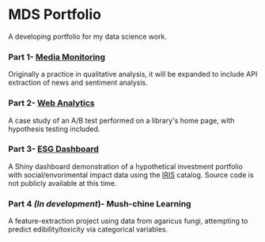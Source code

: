 # MDS Portfolio
A developing portfolio for my data science work.

### Part 1- [Media Monitoring](https://github.com/MDshuey/Portfolio/blob/master/Part%201-%20Media%20Monitoring/MDS_Portfolio.docx)
Originally a practice in qualitative analysis, it will be expanded to include API extraction of news and sentiment analysis.
### Part 2- [Web Analytics](https://github.com/MDshuey/Portfolio/blob/master/Part%202-%20Web%20Analytics/AB_Test_Case_Study.docx)
A case study of an A/B test performed on a library's home page, with hypothesis testing included.
### Part 3- [ESG Dashboard](https://mdshuey.shinyapps.io/ESGdashDemo/)
A Shiny dashboard demonstration of a hypothetical investment portfolio with social/envorimental impact data using the [IRIS](iris.thegiin.org) catalog.
Source code is not publicly available at this time.


### Part 4 *(In development*)- Mush-chine Learning

A feature-extraction project using data from agaricus fungi, attempting to predict edibility/toxicity via categorical variables.
